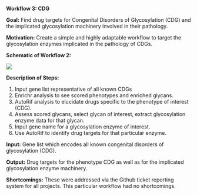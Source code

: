 ﻿**Workflow 3: CDG**

**Goal:** Find drug targets for Congenital Disorders of Glycosylation (CDG) and the implicated glycosylation machinery involved in their pathology.


**Motivation:** Create a simple and highly adaptable workflow to target the glycosylation enzymes implicated in the pathology of CDGs.


**Schematic of Workflow 2:**

![](Aspose.Words.98c6ad54-f4bd-4561-a953-570699bd8ce4.001.png)

**Description of Steps:**

1) Input gene list representative of all known CDGs
1) Enrichr analysis to see scored phenotypes and enriched glycans. 
1) AutoRif analysis to elucidate drugs specific to the phenotype of interest (CDG).
1) Assess scored glycans, select glycan of interest, extract glycosylation enzyme data for that glycan.
1) Input gene name for a glycosylation enzyme of interest.
1) Use AutoRif to identify drug targets for that particular enzyme. 

**Input:** Gene list which encodes all known congenital disorders of glycosylation (CDG).

**Output:** Drug targets for the phenotype CDG as well as for the implicated glycosylation enzyme machinery.

**Shortcomings:** These were addressed via the Github ticket reporting system for all projects. This particular workflow had no shortcomings.




